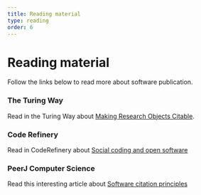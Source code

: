 ```yaml
---
title: Reading material
type: reading
order: 6
---
```


# Reading material

Follow the links below to read more about software publication.

### The Turing Way
Read in the Turing Way about [Making Research Objects Citable](https://the-turing-way.netlify.app/communication/citable).

### Code Refinery
Read in CodeRefinery about [Social coding and open software](https://coderefinery.github.io/social-coding/software-citation/)

### PeerJ Computer Science
Read this interesting article about [Software citation principles](https://doi.org/10.7717/peerj-cs.86)